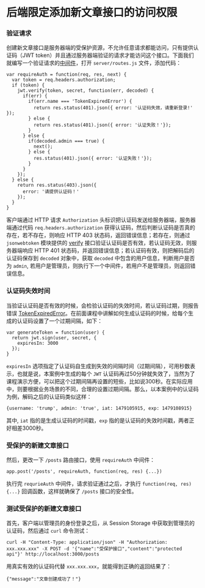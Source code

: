 # 后端限定添加新文章接口的访问权限

### 验证请求

创建新文章接口是服务器端的受保护资源，不允许任意请求都能访问，只有提供认证码（JWT token）并且通过服务器端验证的请求才能访问这个接口。下面我们就编写一个验证请求的[中间件](https://expressjs.com/en/guide/writing-middleware.html)，打开 `server/routes.js` 文件，添加代码：

```
var requireAuth = function(req, res, next) {
  var token = req.headers.authorization;
  if (token) {
    jwt.verify(token, secret, function(err, decoded) {
      if(err) {
        if(err.name === 'TokenExpiredError') {
          return res.status(401).json({ error: '认证码失效，请重新登录!' });
        } else {
          return res.status(401).json({ error: '认证失败！'});
        }
      } else {
        if(decoded.admin === true) {
          next();
        } else {
          res.status(401).json({ error: '认证失败！'});
        }
      }
    });
  } else {
    return res.status(403).json({
      error: '请提供认证码！'
    });
  }
}
```

客户端通过 HTTP 请求 `Authorization` 头标识把认证码发送给服务器端，服务器端通过代码 `req.headers.authorization` 获得认证码，然后判断认证码是否真的存在，若不存在，则响应 HTTP 403 状态码，返回错误信息；若存在，则通过 `jsonwebtoken` 模块提供的 [verify](https://github.com/auth0/node-jsonwebtoken#jwtverifytoken-secretorpublickey-options-callback) 接口验证认证码是否有效，若认证码无效，则服务器端响应 HTTP 401 状态码，并返回错误信息；若认证码有效，则把解码后的认证码保存到 `decoded` 对象中，获取 `decoded` 中包含的用户信息，判断用户是否为 `admin`, 若用户是管理员，则执行下一个中间件，若用户不是管理员，则返回错误信息。

### 认证码失效时间

当验证认证码是否有效的时候，会检验认证码的失效时间，若认证码过期，则报告错误 [TokenExpiredError](https://github.com/auth0/node-jsonwebtoken#tokenexpirederror)。在前面课程中讲解如何生成认证码的时候，给每个生成的认证码设置了一个过期间隔，如下：

```
var generateToken = function(user) {
  return jwt.sign(user, secret, {
    expiresIn: 3000
  });
}
```

`expiresIn` 选项指定了认证码自生成到失效的间隔时间（过期间隔），可用秒数表示，也就是说，本案例中生成的每个 `JWT` 认证码再过50分钟就失效了，当然为了课程演示方便，可以把这个过期间隔再设置的短些，比如说300秒。在实际应用中，则要根据业务场景的不同，合理的设置过期间隔。那么，以本案例中的认证码为例，解码之后的认证码类似这样：

```
{username: 'trump', admin: 'true', iat: 1479105915, exp: 1479108915}
```

其中, `iat` 指的是生成认证码的时间戳，`exp` 指的是认证码的失效时间戳，两者正好相差3000秒。

### 受保护的新建文章接口

然后，更改一下 `/posts` 路由接口，使用 `requireAuth` 中间件：

```
app.post('/posts', requireAuth, function(req, res) {...})
```

执行完 `requrieAuth` 中间件，请求验证通过之后，才执行 `function(req, res) {...}` 回调函数，这样就确保了 `/posts` 接口的安全性。

### 测试受保护的新建文章接口

首先，客户端以管理员的身份登录之后，从 Session Storage 中获取到管理员的认证码，然后通过 `curl` 命令测试：

```
curl -H "Content-Type: application/json" -H "Authorization: xxx.xxx.xxx" -X POST -d '{"name":"受保护接口","content":"protected api"}' http://localhost:3000/posts
```

用真实有效的认证码代替 `xxx.xxx.xxx`，就能得到正确的返回结果了：

```
{"message":"文章创建成功了！"}
```
